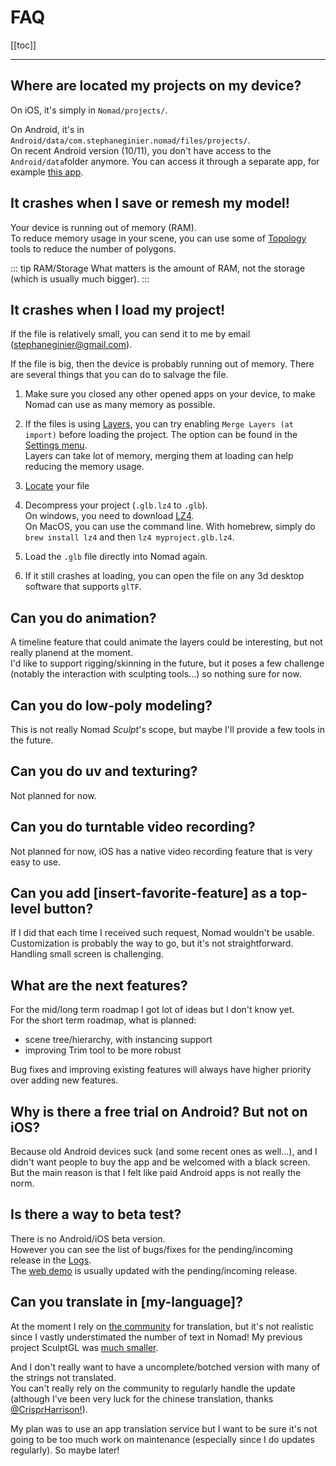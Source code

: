 # FAQ

[[toc]]

---

## Where are located my projects on my device?
On iOS, it's simply in `Nomad/projects/`.  

On Android, it's in `Android/data/com.stephaneginier.nomad/files/projects/`.  
On recent Android version (10/11), you don't have access to the `Android/data`folder anymore.
You can access it through a separate app, for example [this app](https://play.google.com/store/apps/details?id=com.alphainventor.filemanager).


## It crashes when I save or remesh my model!
Your device is running out of memory (RAM).  
To reduce memory usage in your scene, you can use some of [Topology](topology.md) tools to reduce the number of polygons.

::: tip RAM/Storage
What matters is the amount of RAM, not the storage (which is usually much bigger).
:::


## It crashes when I load my project!
If the file is relatively small, you can send it to me by email (<stephaneginier@gmail.com>).

If the file is big, then the device is probably running out of memory.
There are several things that you can do to salvage the file.

1. Make sure you closed any other opened apps on your device, to make Nomad can use as many memory as possible.

2. If the files is using [Layers](layers.md), you can try enabling `Merge Layers (at import)` before loading the project.
The option can be found in the [Settings menu](settings.md).  
Layers can take lot of memory, merging them at loading can help reducing the memory usage.

3. [Locate](#where-are-located-my-projects-on-my-device) your file

4. Decompress your project (`.glb.lz4` to `.glb`).  
On windows, you need to download [LZ4](https://github.com/lz4/lz4/releases).  
On MacOS, you can use the command line.
With homebrew, simply do `brew install lz4` and then `lz4 myproject.glb.lz4`.

5. Load the `.glb` file directly into Nomad again.

6. If it still crashes at loading, you can open the file on any 3d desktop software that supports `glTF`.


## Can you do animation?
A timeline feature that could animate the layers could be interesting, but not really planend at the moment.  
I'd like to support rigging/skinning in the future, but it poses a few challenge (notably the interaction with sculpting tools...) so nothing sure for now.


## Can you do low-poly modeling?
This is not really Nomad *Sculpt*'s scope, but maybe I'll provide a few tools in the future.


## Can you do uv and texturing?
Not planned for now.


## Can you do turntable video recording?
Not planned for now, iOS has a native video recording feature that is very easy to use.


## Can you add [insert-favorite-feature] as a top-level button?
If I did that each time I received such request, Nomad wouldn't be usable.  
Customization is probably the way to go, but it's not straightforward.
Handling small screen is challenging.


## What are the next features?
For the mid/long term roadmap I got lot of ideas but I don't know yet.  
For the short term roadmap, what is planned:
* scene tree/hierarchy, with instancing support
* improving Trim tool to be more robust

Bug fixes and improving existing features will always have higher priority over adding new features.


## Why is there a free trial on Android? But not on iOS?
Because old Android devices suck (and some recent ones as well...), and I didn't want people to buy the app and be welcomed with a black screen.
But the main reason is that I felt like paid Android apps is not really the norm.


## Is there a way to beta test?
There is no Android/iOS beta version.  
However you can see the list of bugs/fixes for the pending/incoming release in the [Logs](https://forum.nomadsculpt.com/t/nomad-change-log/139/500).  
The [web demo](https://stephaneginier.com/archive/nomad_demo) is usually updated with the pending/incoming release.


## Can you translate in [my-language]?
At the moment I rely on [the community](https://github.com/stephomi/nomad-translation) for translation, but it's not realistic since I vastly understimated the number of text in Nomad!
My previous project SculptGL was [much smaller](https://github.com/stephomi/sculptgl/tree/master/src/gui/tr).

And I don't really want to have a uncomplete/botched version with many of the strings not translated.  
You can't really rely on the community to regularly handle the update (although I've been very luck for the chinese translation, thanks [@CrisprHarrison!](https://github.com/CrisprHarrison)).

My plan was to use an app translation service but I want to be sure it's not going to be too much work on maintenance (especially since I do updates regularly).
So maybe later!
